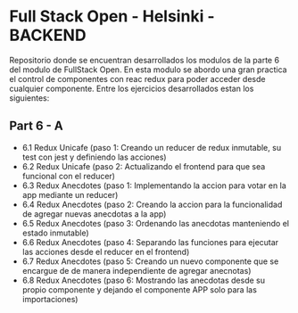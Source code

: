 # Full Stack Open - Helsinki - BACKEND

Repositorio donde se encuentran desarrollados los modulos de la parte 6 del modulo de FullStack Open.
En esta modulo se abordo una gran practica el control de componentes con reac redux para poder acceder desde cualquier componente.
Entre los ejercicios desarrollados estan los siguientes:

## Part 6 - A 

- 6.1 Redux Unicafe (paso 1: Creando un reducer de redux inmutable, su test con jest y definiendo las acciones)
- 6.2 Redux Unicafe (paso 2: Actualizando el frontend para que sea funcional con el reducer)
- 6.3 Redux Anecdotes (paso 1: Implementando la accion para votar en la app mediante un reducer)
- 6.4 Redux Anecdotes (paso 2: Creando la accion para la funcionalidad de agregar nuevas anecdotas a la app)
- 6.5 Redux Anecdotes (paso 3: Ordenando las anecdotas manteniendo el estado inmutable)
- 6.6 Redux Anecdotes (paso 4: Separando las funciones para ejecutar las acciones desde el reducer en el frontend)
- 6.7 Redux Anecdotes (paso 5: Creando un nuevo componente que se encargue de de manera independiente de agregar anecnotas)
- 6.8 Redux Anecdotes (paso 6: Mostrando las anecdotas desde su propio componente y dejando el componente APP solo para las importaciones)